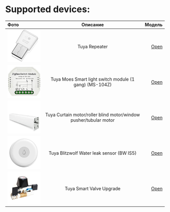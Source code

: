 # Supported devices:

| Фото  | Описание  | Модель |
|:------------- |:---------------:| -------------:|
| ![1](1/icon.png)   | Tuya Repeater |[Open](1/readme.md) |
| ![2](2/icon.png)   | Tuya Moes Smart light switch module (1 gang) (MS-104Z) |[Open](2/readme.md)
| ![3](3/icon.png)   | Tuya Curtain motor/roller blind motor/window pusher/tubular motor |[Open](3/readme.md)
| ![4](4/icon.png)   | Tuya Blitzwolf Water leak sensor (BW IS5) |[Open](4/readme.md)
| ![5](5/icon.png)   | Tuya Smart Valve Upgrade |[Open](5/readme.md)

